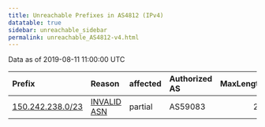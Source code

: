 ```yaml
---
title: Unreachable Prefixes in AS4812 (IPv4)
datatable: true
sidebar: unreachable_sidebar
permalink: unreachable_AS4812-v4.html
---
```


Data as of 2019-08-11 11:00:00 UTC


<div class="datatable-begin"></div>

| Prefix                                                     | Reason                                                                                                 | affected   | Authorized AS   |   MaxLength | Anchor                                       |   unreachable /24s |
|:-----------------------------------------------------------|:-------------------------------------------------------------------------------------------------------|:-----------|:----------------|------------:|:---------------------------------------------|-------------------:|
| [150.242.238.0/23](https://stat.ripe.net/150.242.238.0/23) | [INVALID ASN](https://rpki-validator.ripe.net/announcement-preview?asn=AS4812&prefix=150.242.238.0/23) | partial    | AS59083         |          24 | [APNIC](unreachable_APNIC_RPKI_Root-v4.html) |                  2 |

<div class="datatable-end"></div>